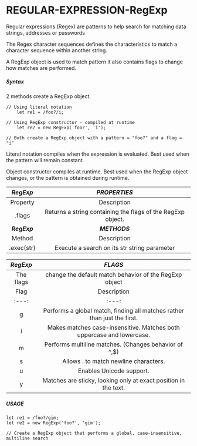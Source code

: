 # REGULAR-EXPRESSION-RegExp

Regular expressions (Regex) are patterns to help search for matching data strings, addresses or passwords 

The Regex character sequences defines the characteristics to match a character sequence within another string.

A RegExp object is used to match pattern it also contains flags to change how matches are performed.

##### Syntax
2 methods create a RegExp object.

    // Using literal notation
        let re1 = /foo?/i;

    // Using RegExp constructor - compiled at runtime
        let re2 = new RegExp('foo?', 'i');

    // Both create a RegExp object with a pattern = "foo?" and a flag = "i"

Literal notation compiles when the expression is evaluated. Best used when the pattern will remain constant.

Object constructor compiles at runtime. Best used when the RegExp object changes, or the pattern is obtained during runtime.


|***RegExp*** | ***PROPERTIES***|
|:---:|:---:|
|Property |	Description|
|.flags |	Returns a string containing the flags of the RegExp object.|
|***RegExp***| ***METHODS***|
|Method|	Description|
|.exec(str)|	Execute a search on its str string parameter|

|***RegExp***| ***FLAGS***|
|:---:|:---:|
| The flags |change the default match behavior of the RegExp object|
|Flag|	Description|
|:---:|:---:|
|g|	Performs a global match, finding all matches rather than just the first.|
|i|	Makes matches case-insensitive. Matches both uppercase and lowercase.|
|m|	Performs multiline matches. (Changes behavior of ^,$)|
|s|	Allows . to match newline characters.|
|u|	Enables Unicode support.|
|y|Matches are sticky, looking only at exact position in the text.|

##### USAGE

    let re1 = /foo?/gim;
    let re2 = new RegExp('foo?', 'gim');

    // Create a RegExp object that performs a global, case-insensitive, multiline search









